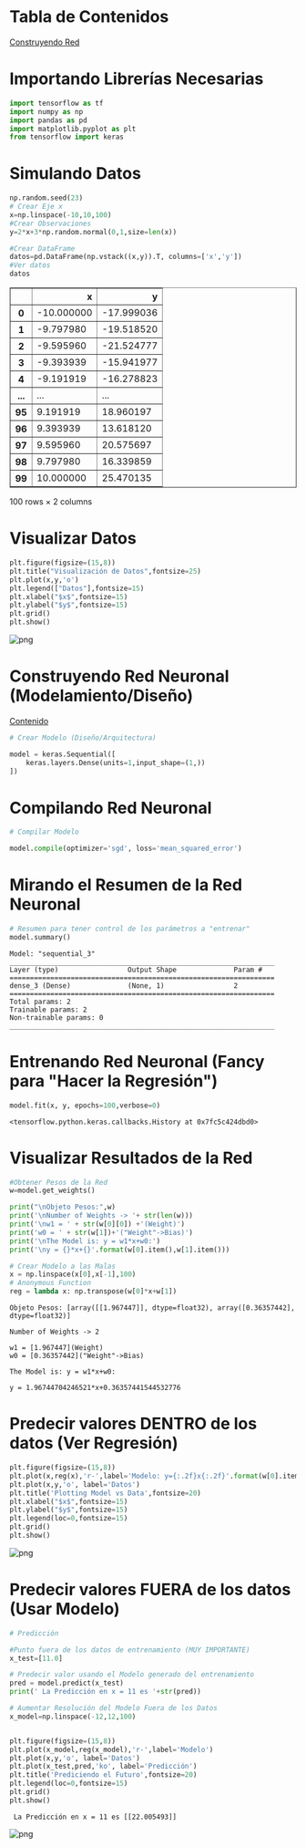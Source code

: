 <a id='TOC'></a>
# Tabla de Contenidos

[Construyendo Red](#construye_red)

# **Importando Librerías Necesarias**


```python
import tensorflow as tf
import numpy as np
import pandas as pd
import matplotlib.pyplot as plt
from tensorflow import keras
```

# **Simulando Datos**


```python
np.random.seed(23)
# Crear Eje x
x=np.linspace(-10,10,100)
#Crear Observaciones
y=2*x+3*np.random.normal(0,1,size=len(x))

#Crear DataFrame
datos=pd.DataFrame(np.vstack((x,y)).T, columns=['x','y'])
#Ver datos
datos
```

<div class="p-Widget jp-RenderedHTMLCommon jp-RenderedHTML jp-mod-trusted jp-OutputArea-output" data-mime-type="text/html">
<style scoped>
    .dataframe tbody tr th:only-of-type {
        vertical-align: middle;
    }

    .dataframe tbody tr th {
        vertical-align: top;
    }

    .dataframe thead th {
        text-align: right;
    }
</style>
<table border="1" class="dataframe">
  <thead>
    <tr style="text-align: right;">
      <th></th>
      <th>x</th>
      <th>y</th>
    </tr>
  </thead>
  <tbody>
    <tr>
      <th>0</th>
      <td>-10.000000</td>
      <td>-17.999036</td>
    </tr>
    <tr>
      <th>1</th>
      <td>-9.797980</td>
      <td>-19.518520</td>
    </tr>
    <tr>
      <th>2</th>
      <td>-9.595960</td>
      <td>-21.524777</td>
    </tr>
    <tr>
      <th>3</th>
      <td>-9.393939</td>
      <td>-15.941977</td>
    </tr>
    <tr>
      <th>4</th>
      <td>-9.191919</td>
      <td>-16.278823</td>
    </tr>
    <tr>
      <th>...</th>
      <td>...</td>
      <td>...</td>
    </tr>
    <tr>
      <th>95</th>
      <td>9.191919</td>
      <td>18.960197</td>
    </tr>
    <tr>
      <th>96</th>
      <td>9.393939</td>
      <td>13.618120</td>
    </tr>
    <tr>
      <th>97</th>
      <td>9.595960</td>
      <td>20.575697</td>
    </tr>
    <tr>
      <th>98</th>
      <td>9.797980</td>
      <td>16.339859</td>
    </tr>
    <tr>
      <th>99</th>
      <td>10.000000</td>
      <td>25.470135</td>
    </tr>
  </tbody>
</table>
<p>100 rows × 2 columns</p>
</div>



# **Visualizar Datos**


```python
plt.figure(figsize=(15,8))
plt.title("Visualización de Datos",fontsize=25)
plt.plot(x,y,'o')
plt.legend(["Datos"],fontsize=15)
plt.xlabel("$x$",fontsize=15)
plt.ylabel("$y$",fontsize=15)
plt.grid()
plt.show()
```


![png](output_6_0.png)


<a id='construye_red'></a>
# **Construyendo Red Neuronal (Modelamiento/Diseño)**
[Contenido](#TOC)


```python
# Crear Modelo (Diseño/Arquitectura)

model = keras.Sequential([
    keras.layers.Dense(units=1,input_shape=(1,))
])
```

# **Compilando Red Neuronal**


```python
# Compilar Modelo

model.compile(optimizer='sgd', loss='mean_squared_error')
```

# **Mirando el Resumen de la Red Neuronal**


```python
# Resumen para tener control de los parámetros a "entrenar"
model.summary()
```

    Model: "sequential_3"
    _________________________________________________________________
    Layer (type)                 Output Shape              Param #   
    =================================================================
    dense_3 (Dense)              (None, 1)                 2         
    =================================================================
    Total params: 2
    Trainable params: 2
    Non-trainable params: 0
    _________________________________________________________________


# **Entrenando Red Neuronal (Fancy para "Hacer la Regresión")**


```python
model.fit(x, y, epochs=100,verbose=0)
```




    <tensorflow.python.keras.callbacks.History at 0x7fc5c424dbd0>



# **Visualizar Resultados de la Red**


```python
#Obtener Pesos de la Red
w=model.get_weights()

print("\nObjeto Pesos:",w)
print('\nNumber of Weights -> '+ str(len(w)))
print('\nw1 = ' + str(w[0][0]) +'(Weight)')
print('w0 = ' + str(w[1])+'("Weight"->Bias)')
print('\nThe Model is: y = w1*x+w0:')
print('\ny = {}*x+{}'.format(w[0].item(),w[1].item()))

# Crear Modelo a las Malas
x = np.linspace(x[0],x[-1],100)
# Anonymous Function
reg = lambda x: np.transpose(w[0]*x+w[1])
```

    
    Objeto Pesos: [array([[1.967447]], dtype=float32), array([0.36357442], dtype=float32)]
    
    Number of Weights -> 2
    
    w1 = [1.967447](Weight)
    w0 = [0.36357442]("Weight"->Bias)
    
    The Model is: y = w1*x+w0:
    
    y = 1.96744704246521*x+0.36357441544532776


# **Predecir valores DENTRO de los datos (Ver Regresión)**


```python
plt.figure(figsize=(15,8))
plt.plot(x,reg(x),'r-',label='Modelo: y={:.2f}x{:.2f}'.format(w[0].item(),w[1].item()))
plt.plot(x,y,'o', label='Datos')
plt.title('Plotting Model vs Data',fontsize=20)
plt.xlabel("$x$",fontsize=15)
plt.ylabel("$y$",fontsize=15)
plt.legend(loc=0,fontsize=15)
plt.grid()
plt.show()
```


![png](output_18_0.png)


# **Predecir valores FUERA de los datos (Usar Modelo)**


```python
# Predicción

#Punto fuera de los datos de entrenamiento (MUY IMPORTANTE)
x_test=[11.0]

# Predecir valor usando el Modelo generado del entrenamiento
pred = model.predict(x_test)
print(' La Predicción en x = 11 es '+str(pred))

# Aumentar Resolución del Modelo Fuera de los Datos
x_model=np.linspace(-12,12,100)


plt.figure(figsize=(15,8))
plt.plot(x_model,reg(x_model),'r-',label='Modelo')
plt.plot(x,y,'o', label='Datos')
plt.plot(x_test,pred,'ko', label='Predicción')
plt.title('Prediciendo el Futuro',fontsize=20)
plt.legend(loc=0,fontsize=15)
plt.grid()
plt.show()
```

     La Predicción en x = 11 es [[22.005493]]



![png](output_20_1.png)

